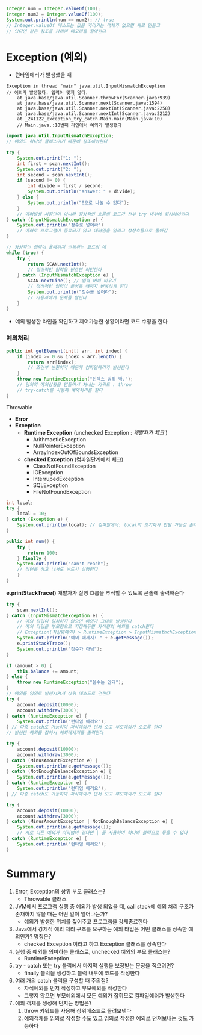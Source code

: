 ```java
Integer num = Integer.valueOf(100);
Integer num2 = Integer.valueOf(100);
System.out.println(num == num2); // true
// Integer.valueOf 메소드는 값을 가리키는 객체가 없으면 새로 만들고
// 있다면 같은 참조를 가리켜 메모리를 절약한다
```

# Exception (예외)
- 런타임에러가 발생했을 때
```
Exception in thread "main" java.util.InputMismatchException
// 예외가 발생했다. 입력이 맞지 않다.
	at java.base/java.util.Scanner.throwFor(Scanner.java:939)
	at java.base/java.util.Scanner.next(Scanner.java:1594)
	at java.base/java.util.Scanner.nextInt(Scanner.java:2258)
	at java.base/java.util.Scanner.nextInt(Scanner.java:2212)
	at _241122_exception_try_catch.Main.main(Main.java:10)
	// Main.java.:10번째 라인에서 예외가 발생했다
```
```java
import java.util.InputMismatchException;
// 예외도 하나의 클래스이기 때문에 참조해야한다

try {
	System.out.print("1: ");
	int first = scan.nextInt();
	System.out.print("2: ");
	int second = scan.nextInt();
	if (second != 0) {
		int divide = first / second;
		System.out.println("answer: " + divide);
	} else {
		System.out.println("0으로 나눌 수 없다");
	}
	// 에러발생 시점만이 아니라 정상적인 흐름의 코드가 전부 try 내부에 위치해야한다
} catch (InputMismatchException e) {
	System.out.println("정수로 넣어라")
	// 에러로 프로그램이 종료되지 않고 에러임을 알리고 정상흐름으로 돌아감
}
```
```java
// 정상적인 입력이 올때까지 반복하는 코드의 예
while (true) {
	try {
		return SCAN.nextInt();
		// 정상적인 입력을 받으면 리턴한다
	} catch (InputMismatchException e) {
		SCAN.nextLine(); // 입력 버퍼 비우기
		// 정상적인 입력이 들어올 때까지 반복하게 된다
		System.out.println("정수를 넣어라");
		// 사용자에게 문제를 알린다
	}
}
```
- 예외 발생한 라인을 확인하고 제어가능한 상황이라면 코드 수정을 한다
### 예외처리
```java
public int getElement(int[] arr, int index) {
	if (index >= 0 && index < arr.length) {
		return arr[index];
		// 조건부 반환이기 때문에 컴파일에러가 발생한다
	}
	throw new RuntimeException("인덱스 범위 밖.");
	// 임의의 예외상황을 만들어서 쳐내는 키워드 : throw
	// try-catch를 사용해 예외처리를 한다
}
```

Throwable
- **Error**
- **Exception**
	- **Runtime Exception** (unchecked Exception : *개발자가 체크* )
		- ArithmaeticException
		- NullPointerException
		- ArrayIndexOutOfBoundsException
	- **checked Exception** (컴파일단계에서 체크)
		- ClassNotFoundException
		- IOException
		- InterrupedException
		- SQLException
		- FileNotFoundException

```java
int local;
try {
	local = 10;
} catch (Exception e) {
	System.out.println(local); // 컴파일에러: local의 초기화가 안될 가능성 존재
}
```
```java
public int num() {
	try {
		return 100;
	} finally {
	System.out.println("can't reach");
	// 리턴을 하고 나서도 반드시 실행한다
	}
}
```
**e.printStackTrace()**
개발자가 실행 흐름을 추적할 수 있도록 콘솔에 출력해준다

```java
try {
	scan.nextInt();
} catch (InputMismatchException e) {
	// 예외 타입이 일치하지 않으면 예외가 그대로 발생한다
	// 예외 타입을 부모형으로 지정해두면 자식형의 예외를 catch한다
	// Exception(최상위예외) > RuntimeException > InputMismathchException
	System.out.println("예외 메세지: " + e.getMessage());
	e.printStackTrace();
	System.out.println("정수가 아님");
}
```
```java
if (amount > 0) {
	this.balance += amount;
} else {
	throw new RuntimeException("음수는 안돼");
}
// 예외를 임의로 발생시켜서 상위 메소드로 던진다
try {
	account.deposit(10000);
	account.withdraw(3000);
} catch (RuntimeException e) {
	System.out.println("런타임 에러요");
} // 다중 catch도 가능하며 자식예외가 먼저 오고 부모예외가 오도록 한다
// 발생한 예외를 잡아서 예외메세지를 출력한다
```
```java
try {
	account.deposit(10000);
	account.withdraw(3000);
} catch (MinusAmountException e) {
	System.out.println(e.getMessage());
} catch (NotEnoughBalanceException e) {
	System.out.println(e.getMessage());
} catch (RuntimeException e) {
	System.out.println("런타임 에러요");
} // 다중 catch도 가능하며 자식예외가 먼저 오고 부모예외가 오도록 한다

try {
	account.deposit(10000);
	account.withdraw(3000);
} catch (MinusAmountException | NotEnoughBalanceException e) {
	System.out.println(e.getMessage());
	// 서로 다른 예외가 처리법이 같다면 | 를 사용하여 하나의 블럭으로 묶을 수 있다
} catch (RuntimeException e) {
	System.out.println("런타임 에러요");
}
```

# Summary
1. Error, Exception의 상위 부모 클래스는?
	- Throwable 클래스
2. JVM에서 프로그램 실행 중 예외가 발생 되었을 때, call stack에 예외 처리 구조가 존재하지 않을 때는 어떤 일이 일어나는가?
	- 예외가 발생한 위치를 짚어주고 프로그램을 강제종료한다 
3. Java에서 강제적 예외 처리 구조를 요구하는 예외 타입은 어떤 클래스를 상속한 예외인가? 명칭은?
	- checked Exception 이라고 하고 Exception 클래스를 상속한다
4. 실행 중 예외를 의미하는 클래스로, unchecked 예외의 부모 클래스는?
	- RuntimeException
5. try - catch 또는 try 블럭에서 마지막 실행을 보장받는 문장을 적으려면?
	- finally 블럭을 생성하고 블럭 내부에 코드를 작성한다
6. 여러 개의 catch 블럭을 구성할 때 주의점?
	- 자식예외를 먼저 작성하고 부모예외를 작성한다
	- 그렇지 않으면 부모예외에서 모든 예외가 잡히므로 컴파일에러가 발생한다
7. 예외 객체를 생성해 던지는 방법은?
	 1. throw 키워드를 사용해 상위메소드로 돌려보낸다
	 2. 예외객체를 임의로 작성할 수도 있고 임의로 작성한 예외로 던져보내는 것도 가능하다